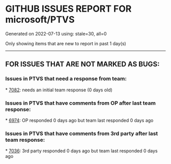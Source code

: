 
# GITHUB ISSUES REPORT FOR microsoft/PTVS


Generated on 2022-07-13 using: stale=30, all=0


Only showing items that are new to report in past 1 day(s)


---

## FOR ISSUES THAT ARE NOT MARKED AS BUGS:


### Issues in PTVS that need a response from team:


\* [7082](https://github.com/microsoft/PTVS/issues/7082 "VS2022 Python Fonts and Colors Customization Regression from VS2019, Defies Microsoft Documentation"): needs an initial team response (0 days old)

### Issues in PTVS that have comments from OP after last team response:


\* [6974](https://github.com/microsoft/PTVS/issues/6974 "No IntelliSense when import folder under the workspace."): OP responded 0 days ago but team last responded 0 days ago

### Issues in PTVS that have comments from 3rd party after last team response:


\* [7036](https://github.com/microsoft/PTVS/issues/7036 "Visual Studio 2022 freezes during python debugging session"): 3rd party responded 0 days ago but team last responded 0 days ago

